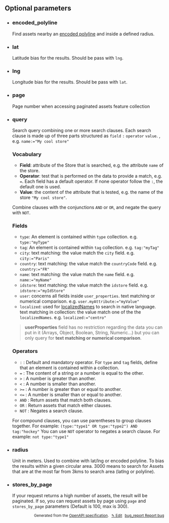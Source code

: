 <!--- This is a generated file, do not edit! -->
<!--- [START woosmap_http_parameters_storessearch] -->


<h2 id="optional-parameters">Optional parameters</h2>

-   <h3 id="encoded_polyline">encoded_polyline</h3>

    Find assets nearby an [encoded polyline](https://developers.google.com/maps/documentation/utilities/polylinealgorithm) and inside a defined radius.

-   <h3 id="lat">lat</h3>

    Latitude bias for the results. Should be pass with `lng`.

-   <h3 id="lng">lng</h3>

    Longitude bias for the results. Should be pass with `lat`.

-   <h3 id="page">page</h3>

    Page number when accessing paginated assets feature collection

-   <h3 id="query">query</h3>

    Search query combining one or more search clauses. Each search clause is made up of three parts structured as `field` `:` `operator` `value`. , e.g. `name:="My cool store"`

    ### Vocabulary

    -   **Field**: attribute of the Store that is searched, e.g. the attribute `name` of the store.
    -   **Operator**: test that is performed on the data to provide a match, e.g. `=`. Each field has a default operator. If none operator follow the `:`, the default one is used.
    -   **Value**: the content of the attribute that is tested, e.g. the name of the store `"My cool store"`.

    Combine clauses with the conjunctions `AND` or `OR`, and negate the query with `NOT`.

    ### Fields

    -   `type`: An element is contained within `type` collection. e.g. `type:"myType"`
    -   `tag`: An element is contained within `tag` collection. e.g. `tag:"myTag"`
    -   `city`: text matching: the value match the `city` field. e.g. `city:="Paris"`
    -   `country`: text matching: the value match the `countryCode` field. e.g. `country:="FR"`
    -   `name`: text matching: the value match the `name` field. e.g. `name:="myName"`
    -   `idstore`: text matching: the value match the `idstore` field.  e.g. `idstore:="myIdStore"`
    -   `user`: concerns all fields inside `user_properties`. text matching or numerical comparison.  e.g. `user.myAttribute:="myValue"`
    -   `localized`: used for [localizedNames](https://developers.woosmap.com/products/data-api/data-structure/#localizednames) to search in native language. text matching in collection: the value match one of the the `localizedNames`. e.g. `localized:="centro"`

    > **userProperties** field has no restriction regarding the data you can put in it (Arrays, Object, Boolean, String, Numeric...) but you can only query for **text matching or numerical comparison**.

    ### Operators

    -   `:` : Default and mandatory operator. For `type` and `tag` fields, define that an element is contained within a collection.
    -   `=` : The content of a string or a number is equal to the other.
    -   `>` : A number is greater than another.
    -   `<` : A number is smaller than another.
    -   `>=` : A number is greater than or equal to another.
    -   `<=` : A number is smaller than or equal to another.
    -   `AND` : Return assets that match both clauses.
    -   `OR` : Return assets that match either clauses.
    -   `NOT` : Negates a search clause.

    For compound clauses, you can use parentheses to group clauses together. For example: `(type:"type1" OR type:"type2") AND tag:"hockey"`
    You can use `NOT` operator to negates a search clause. For example: `not type:"type1"`

-   <h3 id="radius">radius</h3>

    Unit in meters. Used to combine with lat/lng or encoded polyline. To bias the results within a given circular area. 3000 means to search for Assets that are at the most far from 3kms to search area (latlng or polyline).

-   <h3 id="stores_by_page">stores_by_page</h3>

    If your request returns a high number of assets, the result will be paginated. If so, you can request assets by page using `page` and `stores_by_page` parameters (Default is 100, max is 300).


<p style="text-align: right; font-size: smaller;">Generated from the <a data-label="openapi-github" href="https://github.com/woosmap/openapi-specification" title="Woosmap OpenAPI Specification" class="external">OpenAPI specification</a>.
<a data-label="openapi-github-woosmap-http-parameters-storessearch" data-action="edit" style="margin-left: 5px;" href="https://github.com/woosmap/openapi-specification/tree/main/specification/parameters" title="Edit on GitHub">✎ Edit</a>
<a data-label="openapi-github-woosmap-http-parameters-storessearch" data-action="bug" style="margin-left: 5px;" href="https://github.com/woosmap/openapi-specification/issues/new?assignees=&labels=type%3A+bug%2C+triage+me&template=bug_report.md&title=[parameters] Bug - /stores/search" title="File bug for parameters on GitHub"><span class="material-icons">bug_report</span> Report bug</a>
</p>

<!--- [END woosmap_http_parameters_storessearch] -->